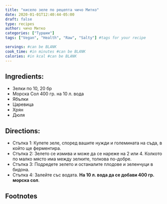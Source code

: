 ```yaml
---
title: "кисело зеле по рецепта чичо Митко"
date: 2020-01-01T12:40:44-05:00
draft: false
type: recipes
author: чичо Митко
categories: ["Туршии"]
tags: ["Vegan", "Health", "Raw", "Salty"] #tags for your recipe

servings: #can be BLANK
cook_time: #in minutes #can be BLANK
calories: #in kcal #can be BLANK
---
```

## Ingredients:
- Зелки по 10, 20 бр
- Морска Сол 400 гр. на 10 л. вода
- Ябълки
- Царевица
- Хрян
- Дюля

## Directions:
- Стъпка 1: Купете зеле, според вашите нужди и големината на съда, в който ще ферментира.
- Стъпка 2: Зелето се измива и може да се нареже на 2 или 4. Колкото по малко място има между зелките, толкова по-добре.
- Стъпка 3: Подредете зелето и останалите плодове и зеленчуци в бидона.
- Стъпка 4: Залейте със водата. **На 10 л. вода да се добави 400 гр. морска сол**.

## Footnotes
